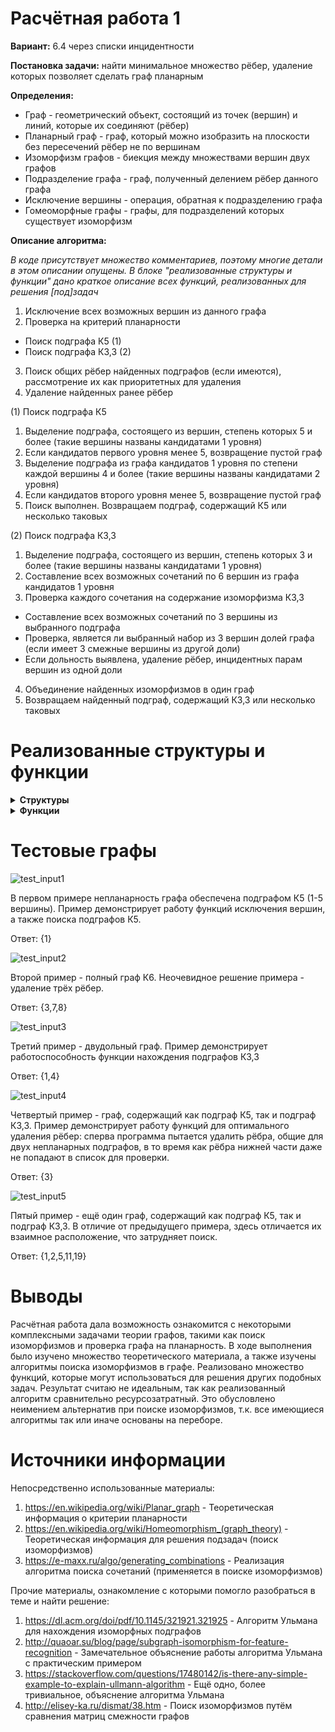 # Расчётная работа 1

<b>Вариант:</b> 6.4 через списки инцидентности

<b>Постановка задачи:</b> найти минимальное множество рёбер, удаление которых позволяет сделать граф планарным

<b>Определения:</b>

- Граф - геометрический объект, состоящий из точек (вершин) и линий, которые их соединяют (рёбер)
- Планарный граф - граф, который можно изобразить на плоскости без пересечений рёбер не по вершинам
- Изоморфизм графов - биекция между множествами вершин двух графов
- Подразделение графа - граф, полученный делением рёбер данного графа
- Исключение вершины - операция, обратная к подразделению графа
- Гомеоморфные графы - графы, для подразделений которых существует изоморфизм

<b>Описание алгоритма:</b>

*В коде присутствует множество комментариев, поэтому многие детали в этом описании опущены. В блоке "реализованные структуры и функции" дано краткое описание всех функций, реализованных для решения [под]задач*

1. Исключение всех возможных вершин из данного графа
2. Проверка на критерий планарности
  * Поиск подграфа К5 (1)
  * Поиск подграфа К3,3 (2)
3. Поиск общих рёбер найденных подграфов (если имеются), рассмотрение их как приоритетных для удаления
4. Удаление найденных ранее рёбер

(1) Поиск подграфа К5
1. Выделение подграфа, состоящего из вершин, степень которых 5 и более (такие вершины названы кандидатами 1 уровня)
2. Если кандидатов первого уровня менее 5, возвращение пустой граф 
3. Выделение подграфа из графа кандидатов 1 уровня по степени каждой вершины 4 и более (такие вершины названы кандидатами 2 уровня)
4. Если кандидатов второго уровня менее 5, возвращение пустой граф 
5. Поиск выполнен. Возвращаем подграф, содержащий К5 или несколько таковых

(2) Поиск подграфа К3,3
1. Выделение подграфа, состоящего из вершин, степень которых 3 и более (такие вершины названы кандидатами 1 уровня)
2. Составление всех возможных сочетаний по 6 вершин из графа кандидатов 1 уровня
3. Проверка каждого сочетания на содержание изоморфизма К3,3
  * Составление всех возможных сочетаний по 3 вершины из выбранного подграфа
  * Проверка, является ли выбранный набор из 3 вершин долей графа (если имеет 3 смежные вершины из другой доли)
  * Если дольность выявлена, удаление рёбер, инцидентных парам вершин из одной доли
4. Объединение найденных изоморфизмов в один граф
5. Возвращаем найденный подграф, содержащий К3,3 или несколько таковых

# Реализованные структуры и функции

<details><summary><b>Структуры</b></summary>
<br />

- Вершина

Включает в себя имя, список инцидентности (далее - СИ). Также имеет методы для получения степени и вывода своего СИ на экран

- Граф

Включает в себя массив вершин, метод определения, пустой ли граф, метод, возвращающий количество рёбер графа, а также метод для вывода СИ всех своих вершин

</details>

<details><summary><b>Функции</b></summary>
<br />

- GetVertexFromString

Функция чтения строки формата "имя - ребро - ребро - ... - ребро" в объект типа vertex

- GetGraphFromFile

Функция чтения графа из файла. Использует вышеуказанную функцию для построчного чтения вершин.

- WriteGraphToFile

Запись графа в указанный файл

- CleanVector

Вспомогательная функция для очистки векторов от дубликатов. В работе используется vector, а не set, из-за простоты обращения к элементам (без итераторов).

- GetNeighboorVertices

Функция для получения списка номеров вершин в графе, смежных с данной. Работает путём нахождения совпадений в СИ данной и других вершин

- Neighboors

Проверяет, являются ли две вершины в графе смежными, сравнивая их СИ

- CanBeExcluded

Проверяет, может ли вершина быть исключённой из графа. Условие - степень 2 данной вершины а также несмежность двух смежных данной вершине вершин.

- GetCommonVertices

Получает список номеров вершин, которые содержатся в обоих данных графах

- GetCommonEdges (перегружена)

Получает список рёбер, содержащихся в СИ двух данных вершин

Получает список рёбер, общих для двух данных графов

- GetEdgeNumber

Вспомогательная функция. Возвращает номер данного ребра из СИ данной вершины

- EcludeVertex

Исключает вершину из графа. Возвращает 1 при успешном выполнении, 0 если исключение невозможно

- ExcludeAllVertices

Использует вышеуказанную функцию для исключения всех возможных вершин из данного графа

- DeleteVertex

Удаляет данную вершину из данного графа. Также очищает СИ всех вершин, ранее смежных с удалённой, от рёбер, ведущих в никуда

- DeleteEdge

Удаляет данное ребро из данного графа

- CleanIncidenceList

Вспомогательная функция. Очищает СИ данной вершины данного графа от рёбер, ведущих в никуда

- CleanAllIncidenceList

Использует вышеуказанную функцию для очистки СИ всех вершин данного графа

- MergeVertex

 Добавляет данную вершину в данный граф. В случае конфликта имён вершин происходит слияние их СИ
 
- GetSubgraph_K5

Возвращает граф, содержащий все изоморфизмы подграфов данного графа полному графу К5 (часть проверки критерия планарности)

- GetSubgraph_K33

Возвращает подграф изоморфный полному двудольному графу К3,3 (часть проверки критерия планарности)

- MakePlanar

Удаляет из графа минимальное множество рёбер для превращения его в планарный

</details>


# Тестовые графы

![test_input1](https://user-images.githubusercontent.com/82116328/198360374-858575b6-ab34-4f06-b161-c5bb28b318ae.png)

В первом примере непланарность графа обеспечена подграфом К5 (1-5 вершины). Пример демонстрирует работу функций исключения вершин, а также поиска подграфов К5.

Ответ: {1}

![test_input2](https://user-images.githubusercontent.com/82116328/198360385-b062b6ab-0e46-4224-a576-595152b71977.png)

Второй пример - полный граф К6. Неочевидное решение примера - удаление трёх рёбер.

Ответ: {3,7,8}

![test_input3](https://user-images.githubusercontent.com/82116328/198360394-b58e6bc3-2a91-4740-a27b-791a60200038.png)

Третий пример - двудольный граф. Пример демонстрирует работоспособность функции нахождения подграфов К3,3

Ответ: {1,4}

![test_input4](https://user-images.githubusercontent.com/82116328/198360406-7e4c9007-fcd7-4451-8775-32ea1035539b.png)

Четвертый пример - граф, содержащий как подграф К5, так и подграф К3,3. Пример демонстрирует работу функций для оптимального удаления рёбер: сперва программа пытается удалить рёбра, общие для двух непланарных подграфов, в то время как рёбра нижней части даже не попадают в список для проверки.

Ответ: {3}

![test_input5](https://user-images.githubusercontent.com/82116328/202480176-21bf8332-9f4f-4597-8783-972b179f2909.png)

Пятый пример - ещё один граф, содержащий как подграф К5, так и подграф К3,3. В отличие от предыдущего примера, здесь отличается их взаимное расположение, что затрудняет поиск.

Ответ: {1,2,5,11,19}

# Выводы

Расчётная работа дала возможность ознакомится с некоторыми комплексными задачами теории графов, такими как поиск изоморфизмов и проверка графа на планарность. В ходе выполнения было изучено множество теоретического материала, а также изучены алгоритмы поиска изоморфизмов в графе. Реализовано множество функций, которые могут использоваться для решения других подобных задач. Результат считаю не идеальным, так как реализованный алгоритм сравнительно ресурсозатратный. Это обусловлено неимением альтернатив при поиске изоморфизмов, т.к. все имеющиеся алгоритмы так или иначе основаны на переборе.

# Источники информации

Непосредственно использованные материалы:

1. https://en.wikipedia.org/wiki/Planar_graph - Теоретическая информация о критерии планарности
2. https://en.wikipedia.org/wiki/Homeomorphism_(graph_theory) - Теоретическая информация для решения подзадач (поиск изоморфизмов)
3. https://e-maxx.ru/algo/generating_combinations - Реализация алгоритма поиска сочетаний (применяется в поиске изоморфизмов)

Прочие материалы, ознакомление с которыми помогло разобраться в теме и найти решение:

1. https://dl.acm.org/doi/pdf/10.1145/321921.321925 - Алгоритм Ульмана для нахождения изоморфных подграфов
2. http://quaoar.su/blog/page/subgraph-isomorphism-for-feature-recognition - Замечательное объяснение работы алгоритма Ульмана с практическим примером
3. https://stackoverflow.com/questions/17480142/is-there-any-simple-example-to-explain-ullmann-algorithm - Ещё одно, более тривиальное, объяснение алгоритма Ульмана
4. http://elisey-ka.ru/dismat/38.htm - Поиск изоморфизмов путём сравнения матриц смежности графов

